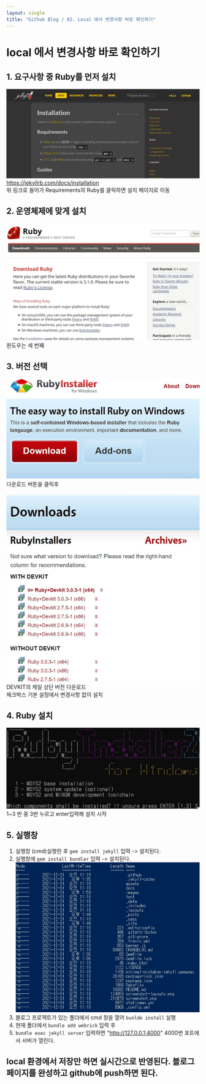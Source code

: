 ```yaml
---
layout: single
title: "Github Blog / 02. Local 에서 변경사항 바로 확인하기"
---
```


# local 에서 변경사항 바로 확인하기

## 1. 요구사항 중 Ruby를 먼저 설치
![Ruby 설치](../images/2021-12-31-github-Blog_02.local-에서-변경사항-바로-확인하기/01.JPG)
<https://jekyllrb.com/docs/installation>  
위 링크로 들어가 Requirements의 Ruby를 클릭하면 설치 페이지로 이동

## 2. 운영체제에 맞게 설치
![Ruby 운영체제에 맞게 설치](../images/2021-12-31-github-Blog_02.local-에서-변경사항-바로-확인하기/02.JPG)
윈도우는 세 번째

## 3. 버전 선택
![다운로드 버튼](../images/2021-12-31-github-Blog_02.local-에서-변경사항-바로-확인하기/03.JPG)
다운로드 버튼을 클릭후

![다운로드 버튼](../images/2021-12-31-github-Blog_02.local-에서-변경사항-바로-확인하기/04.JPG)
DEVKIT의 제일 상단 버전 다운로드  
체크박스 기본 설정에서 변경사항 없이 설치

## 4. Ruby 설치
![3 번 선택](../images/2021-12-31-github-Blog_02.local-에서-변경사항-바로-확인하기/05.JPG)
1~3 번 중 3번 누르고 enter입력해 설치 시작

## 5. 실행창
1. 실행창 (cmd)실행한 후 ```gem install jekyll``` 입력 -> 설치된다.  
2. 실행창에 ```gem install bundler``` 입력 -> 설치된다.
![설치 폴더](../images/2021-12-31-github-Blog_02.local-에서-변경사항-바로-확인하기/06.JPG)    
3. 블로그 프로젝트가 있는 폴더에서 cmd 창을 열어 ```bunlde install``` 실행
4. 현재 폴더에서 ```bundle add webrick``` 입력 후
5. ```bundle exec jekyll server``` 입력하면 "http://127.0.0.1:4000" 4000번 포트에서 서버가 열린다.

## local 환경에서 저장만 하면 실시간으로 반영된다. 블로그 페이지를 완성하고 github에 push하면 된다.
